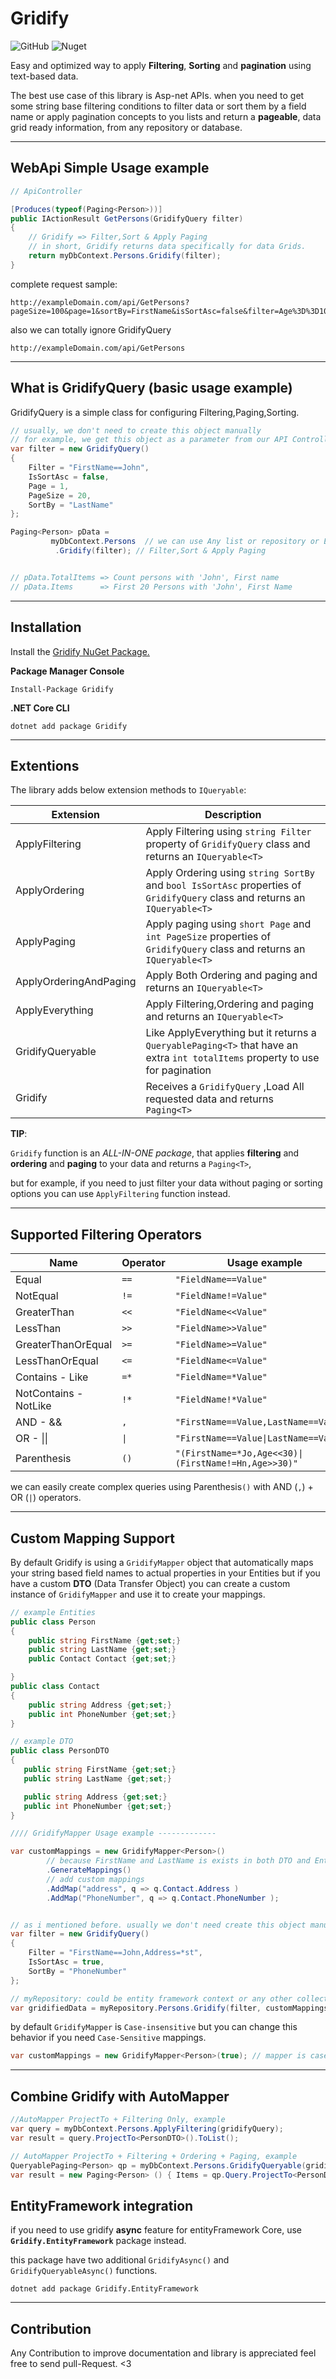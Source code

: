# Gridify

<img alt="GitHub" src="https://img.shields.io/github/license/alirezanet/gridify"> <img alt="Nuget" src="https://img.shields.io/nuget/dt/gridify">

Easy and optimized way to apply **Filtering**, **Sorting** and **pagination** using text-based data.

The best use case of this library is Asp-net APIs. when you need to get some string base filtering conditions to filter data or sort them by a field name or apply pagination concepts to you lists and return a **pageable**, data grid ready information, from any repository or database.

---

## WebApi Simple Usage example

```c#
// ApiController

[Produces(typeof(Paging<Person>))]
public IActionResult GetPersons(GridifyQuery filter)
{
    // Gridify => Filter,Sort & Apply Paging 
    // in short, Gridify returns data specifically for data Grids. 
    return myDbContext.Persons.Gridify(filter);
}

```

complete request sample:

```url
http://exampleDomain.com/api/GetPersons?pageSize=100&page=1&sortBy=FirstName&isSortAsc=false&filter=Age%3D%3D10
```

also we can totally ignore GridifyQuery

```url
http://exampleDomain.com/api/GetPersons
```

---

## What is GridifyQuery (basic usage example)

GridifyQuery is a simple class for configuring Filtering,Paging,Sorting. 

```c#
// usually, we don't need to create this object manually
// for example, we get this object as a parameter from our API Controller
var filter = new GridifyQuery()
{
    Filter = "FirstName==John",
    IsSortAsc = false,
    Page = 1,
    PageSize = 20,
    SortBy = "LastName"
};

Paging<Person> pData =
         myDbContext.Persons  // we can use Any list or repository or EntityFramework context
          .Gridify(filter); // Filter,Sort & Apply Paging


// pData.TotalItems => Count persons with 'John', First name
// pData.Items      => First 20 Persons with 'John', First Name
```

---

## Installation

Install the [Gridify NuGet Package.](https://www.nuget.org/packages/Gridify/)

**Package Manager Console**
```
Install-Package Gridify
```
**.NET Core CLI**

```
dotnet add package Gridify
```
---

## Extentions
The library adds below extension methods to `IQueryable`:


| Extension              | Description                                                                                                                   |
| ---------------------- | ----------------------------------------------------------------------------------------------------------------------------- |
| ApplyFiltering         | Apply Filtering using `string Filter` property of `GridifyQuery` class and returns an `IQueryable<T>`                         |
| ApplyOrdering          | Apply Ordering using `string SortBy` and `bool IsSortAsc` properties of `GridifyQuery` class and returns an `IQueryable<T>`   |
| ApplyPaging            | Apply paging using `short Page` and `int PageSize` properties of `GridifyQuery` class and returns an `IQueryable<T>`          |
| ApplyOrderingAndPaging | Apply Both Ordering and paging and returns an `IQueryable<T>`                                                                 |
| ApplyEverything        | Apply Filtering,Ordering and paging and returns an `IQueryable<T>`                                                            |
| GridifyQueryable       | Like ApplyEverything but it returns a `QueryablePaging<T>` that have an extra `int totalItems` property to use for pagination |
| Gridify                | Receives a `GridifyQuery` ,Load All requested data and returns `Paging<T>`                                                    |

**TIP**:

`Gridify` function is an _ALL-IN-ONE package_, that applies **filtering** and **ordering** and **paging** to your data and returns a `Paging<T>`,

but for example, if you need to just filter your data without paging or sorting options you can use `ApplyFiltering` function instead.

---

## Supported Filtering Operators

| Name                  | Operator | Usage example                                             |
| --------------------- | -------- | --------------------------------------------------------- |
| Equal                 | `==`     | `"FieldName==Value"`                                      |
| NotEqual              | `!=`     | `"FieldName!=Value"`                                      |
| GreaterThan           | `<<`     | `"FieldName<<Value"`                                      |
| LessThan              | `>>`     | `"FieldName>>Value"`                                      |
| GreaterThanOrEqual    | `>=`     | `"FieldName>=Value"`                                      |
| LessThanOrEqual       | `<=`     | `"FieldName<=Value"`                                      |
| Contains - Like       | `=*`     | `"FieldName=*Value"`                                      |
| NotContains - NotLike | `!*`     | `"FieldName!*Value"`                                      |
| AND - &&              | `,`      | `"FirstName==Value,LastName==Value2"`                   |
| OR - &#124;&#124;     | <code>&#124;</code>  | <code>"FirstName==Value&#124;LastName==Value2"</code>
| Parenthesis           | `()`     | <code>"(FirstName=*Jo,Age<<30)&#124;(FirstName!=Hn,Age>>30)"</code> |

we can easily create complex queries using Parenthesis`()` with AND (`,`) + OR (`|`) operators.

---

## Custom Mapping Support

By default Gridify is using a `GridifyMapper` object that automatically maps your string based field names to actual properties in your Entities but if you have a custom **DTO** (Data Transfer Object) you can create a custom instance of `GridifyMapper` and use it to create your mappings.

```c#
// example Entities
public class Person
{
    public string FirstName {get;set;}
    public string LastName {get;set;}
    public Contact Contact {get;set;}

}
public class Contact
{
    public string Address {get;set;}
    public int PhoneNumber {get;set;}
}

// example DTO
public class PersonDTO
{
   public string FirstName {get;set;}
   public string LastName {get;set;}

   public string Address {get;set;}
   public int PhoneNumber {get;set;}
}

//// GridifyMapper Usage example -------------

var customMappings = new GridifyMapper<Person>()
        // because FirstName and LastName is exists in both DTO and Entity classes we can Generate them
        .GenerateMappings()
        // add custom mappings
        .AddMap("address", q => q.Contact.Address )
        .AddMap("PhoneNumber", q => q.Contact.PhoneNumber );


// as i mentioned before. usually we don't need create this object manually.
var filter = new GridifyQuery()
{
    Filter = "FirstName==John,Address=*st",
    IsSortAsc = true,
    SortBy = "PhoneNumber"
};

// myRepository: could be entity framework context or any other collections
var gridifiedData = myRepository.Persons.Gridify(filter, customMappings);


```

by default `GridifyMapper` is `Case-insensitive` but you can change this behavior if you need `Case-Sensitive` mappings.

```c#
var customMappings = new GridifyMapper<Person>(true); // mapper is case-sensitive now.
```

---

## Combine Gridify with AutoMapper

```c#
//AutoMapper ProjectTo + Filtering Only, example
var query = myDbContext.Persons.ApplyFiltering(gridifyQuery);
var result = query.ProjectTo<PersonDTO>().ToList();

// AutoMapper ProjectTo + Filtering + Ordering + Paging, example
QueryablePaging<Person> qp = myDbContext.Persons.GridifyQueryable(gridifyQuery);
var result = new Paging<Person> () { Items = qp.Query.ProjectTo<PersonDTO>().ToList (), TotalItems = qp.TotalItems };
```

## EntityFramework integration

if you need to use gridify **async** feature for entityFramework Core, use **`Gridify.EntityFramework`** package instead.

this package have two additional `GridifyAsync()` and `GridifyQueryableAsync()` functions.

```terminal
dotnet add package Gridify.EntityFramework
```

---

## Contribution

Any Contribution to improve documentation and library is appreciated feel free to send pull-Request. <3
